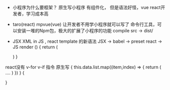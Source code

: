- 小程序为什么要框架？
  原生写小程序 有组件化， 但是语法好怪，vue react开发者，学习成本高
- taro(react) mpvue(vue) 让开发者不用学小程序就可以写了
  命令行工具，可以安装一堆的Npm包，极大的扩展了小程序的功能
   compile src -> dist/

- JSX 
 XML in JS , react template 的新语法
 JSX -> babel -> preset react -> JS 
 render () {
     return (

    )
 }

 react没有 v-for v-if 指令
 原生写 
  <view>
   { 
      this.data.list.map((item,index) => {
         return (
            ....
         )
      })
   }
  </view>
 {

 }
